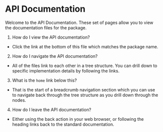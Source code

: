 # API Documentation

Welcome to the API Documentation. These set of pages allow you to view the documentation files for the package.

1. How do I view the API documentation?
- Click the link at the bottom of this file which matches the package name.

2. How do I navigate the API documentation?
- All of the files link to each other in a tree structure. You can drill down to specific implementation details by following the links.

3. What is the `home` link below this?
- That is the start of a breadcrumb navigation section which you can use to navigate back through the tree structure as you drill down through the nodes.

4. How do I leave the API documentation?
- Either using the back action in your web browser, or following the heading links back to the standard documentation.
